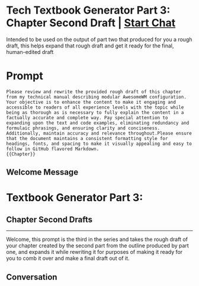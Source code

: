 

# Tech Textbook Generator Part 3: Chapter Second Draft | [Start Chat](https://gptcall.net/chat.html?data=%7B%22contact%22%3A%7B%22id%22%3A%22KLluAwamTFbGvqYcoUnPh%22%2C%22flow%22%3Atrue%7D%7D)
Intended to be used on the output of part two that produced for you a rough draft, this helps expand that rough draft and get it ready for the final, human-edited draft

# Prompt

```
Please review and rewrite the provided rough draft of this chapter from my technical manual describing modular AwesomeWM configuration. Your objective is to enhance the content to make it engaging and accessible to readers of all experience levels with the topic while being as thorough as is necessary to fully explain the content in a factually accurate and complete way. Pay special attention to expanding upon the text and code examples, eliminating redundancy and formulaic phrasings, and ensuring clarity and conciseness. Additionally, maintain accuracy and relevance throughout.Please ensure that the document maintains a consistent formatting style for headings, fonts, and spacing to make it visually appealing and easy to follow in GitHub flavored Markdown.
{{Chapter}}
```

## Welcome Message
# Textbook Generator Part 3:

## Chapter Second Drafts

-------

Welcome, this prompt is the third in the series and takes the rough draft of your chapter created by the second part from the outline produced by part one, and expands it while rewriting it for purposes of making it ready for you to comb it over and make a final draft out of it. 

## Conversation



